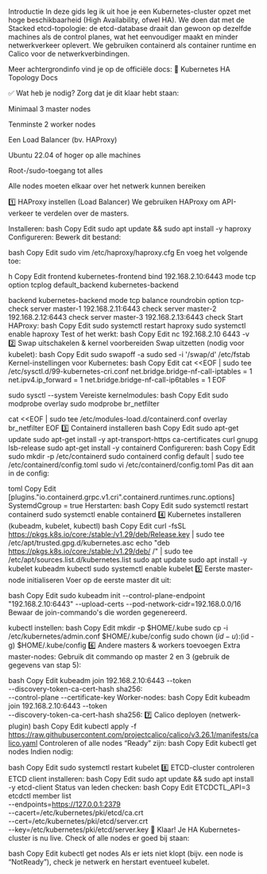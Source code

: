 Introductie
In deze gids leg ik uit hoe je een Kubernetes-cluster opzet met hoge beschikbaarheid (High Availability, ofwel HA). We doen dat met de Stacked etcd-topologie: de etcd-database draait dan gewoon op dezelfde machines als de control planes, wat het eenvoudiger maakt en minder netwerkverkeer oplevert. We gebruiken containerd als container runtime en Calico voor de netwerkverbindingen.

Meer achtergrondinfo vind je op de officiële docs:
🔗 Kubernetes HA Topology Docs

✅ Wat heb je nodig?
Zorg dat je dit klaar hebt staan:

Minimaal 3 master nodes

Tenminste 2 worker nodes

Een Load Balancer (bv. HAProxy)

Ubuntu 22.04 of hoger op alle machines

Root-/sudo-toegang tot alles

Alle nodes moeten elkaar over het netwerk kunnen bereiken

1️⃣ HAProxy instellen (Load Balancer)
We gebruiken HAProxy om API-verkeer te verdelen over de masters.

Installeren:
bash
Copy
Edit
sudo apt update && sudo apt install -y haproxy
Configureren:
Bewerk dit bestand:

bash
Copy
Edit
sudo vim /etc/haproxy/haproxy.cfg
En voeg het volgende toe:

h
Copy
Edit
frontend kubernetes-frontend
    bind 192.168.2.10:6443
    mode tcp
    option tcplog
    default_backend kubernetes-backend

backend kubernetes-backend
    mode tcp
    balance roundrobin
    option tcp-check
    server master-1 192.168.2.11:6443 check
    server master-2 192.168.2.12:6443 check
    server master-3 192.168.2.13:6443 check
Start HAProxy:
bash
Copy
Edit
sudo systemctl restart haproxy
sudo systemctl enable haproxy
Test of het werkt:
bash
Copy
Edit
nc 192.168.2.10 6443 -v
2️⃣ Swap uitschakelen & kernel voorbereiden
Swap uitzetten (nodig voor kubelet):
bash
Copy
Edit
sudo swapoff -a
sudo sed -i '/swap/d' /etc/fstab
Kernel-instellingen voor Kubernetes:
bash
Copy
Edit
cat <<EOF | sudo tee /etc/sysctl.d/99-kubernetes-cri.conf
net.bridge.bridge-nf-call-iptables  = 1
net.ipv4.ip_forward                 = 1
net.bridge.bridge-nf-call-ip6tables = 1
EOF

sudo sysctl --system
Vereiste kernelmodules:
bash
Copy
Edit
sudo modprobe overlay
sudo modprobe br_netfilter

cat <<EOF | sudo tee /etc/modules-load.d/containerd.conf
overlay
br_netfilter
EOF
3️⃣ Containerd installeren
bash
Copy
Edit
sudo apt-get update
sudo apt-get install -y apt-transport-https ca-certificates curl gnupg lsb-release
sudo apt-get install -y containerd
Configureren:
bash
Copy
Edit
sudo mkdir -p /etc/containerd
sudo containerd config default | sudo tee /etc/containerd/config.toml
sudo vi /etc/containerd/config.toml
Pas dit aan in de config:

toml
Copy
Edit
[plugins."io.containerd.grpc.v1.cri".containerd.runtimes.runc.options]
SystemdCgroup = true
Herstarten:
bash
Copy
Edit
sudo systemctl restart containerd
sudo systemctl enable containerd
4️⃣ Kubernetes installeren (kubeadm, kubelet, kubectl)
bash
Copy
Edit
curl -fsSL https://pkgs.k8s.io/core:/stable:/v1.29/deb/Release.key | sudo tee /etc/apt/trusted.gpg.d/kubernetes.asc
echo "deb https://pkgs.k8s.io/core:/stable:/v1.29/deb/ /" | sudo tee /etc/apt/sources.list.d/kubernetes.list
sudo apt update
sudo apt install -y kubelet kubeadm kubectl
sudo systemctl enable kubelet
5️⃣ Eerste master-node initialiseren
Voer op de eerste master dit uit:

bash
Copy
Edit
sudo kubeadm init --control-plane-endpoint "192.168.2.10:6443" --upload-certs --pod-network-cidr=192.168.0.0/16
Bewaar de join-commando's die worden gegenereerd.

kubectl instellen:
bash
Copy
Edit
mkdir -p $HOME/.kube
sudo cp -i /etc/kubernetes/admin.conf $HOME/.kube/config
sudo chown $(id -u):$(id -g) $HOME/.kube/config
6️⃣ Andere masters & workers toevoegen
Extra master-nodes:
Gebruik dit commando op master 2 en 3 (gebruik de gegevens van stap 5):

bash
Copy
Edit
kubeadm join 192.168.2.10:6443 --token <token> \
    --discovery-token-ca-cert-hash sha256:<hash> \
    --control-plane --certificate-key <cert-key>
Worker-nodes:
bash
Copy
Edit
kubeadm join 192.168.2.10:6443 --token <token> \
    --discovery-token-ca-cert-hash sha256:<hash>
7️⃣ Calico deployen (netwerk-plugin)
bash
Copy
Edit
kubectl apply -f https://raw.githubusercontent.com/projectcalico/calico/v3.26.1/manifests/calico.yaml
Controleren of alle nodes “Ready” zijn:
bash
Copy
Edit
kubectl get nodes
Indien nodig:

bash
Copy
Edit
sudo systemctl restart kubelet
8️⃣ ETCD-cluster controleren
ETCD client installeren:
bash
Copy
Edit
sudo apt update && sudo apt install -y etcd-client
Status van leden checken:
bash
Copy
Edit
ETCDCTL_API=3 etcdctl member list \
  --endpoints=https://127.0.0.1:2379 \
  --cacert=/etc/kubernetes/pki/etcd/ca.crt \
  --cert=/etc/kubernetes/pki/etcd/server.crt \
  --key=/etc/kubernetes/pki/etcd/server.key
🎉 Klaar!
Je HA Kubernetes-cluster is nu live. Check of alle nodes er goed bij staan:

bash
Copy
Edit
kubectl get nodes
Als er iets niet klopt (bijv. een node is “NotReady”), check je netwerk en herstart eventueel kubelet.


